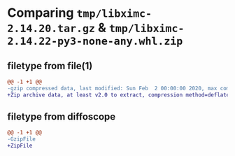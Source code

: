 # Comparing `tmp/libximc-2.14.20.tar.gz` & `tmp/libximc-2.14.22-py3-none-any.whl.zip`

## filetype from file(1)

```diff
@@ -1 +1 @@
-gzip compressed data, last modified: Sun Feb  2 00:00:00 2020, max compression
+Zip archive data, at least v2.0 to extract, compression method=deflate
```

## filetype from diffoscope

```diff
@@ -1 +1 @@
-GzipFile
+ZipFile
```

